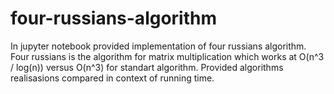 # four-russians-algorithm
In jupyter notebook provided implementation of four russians algorithm. Four russians is the algorithm for matrix multiplication which works at O(n^3 / log(n)) versus O(n^3) for standart algorithm. Provided algorithms realisasions compared in context of running time.
